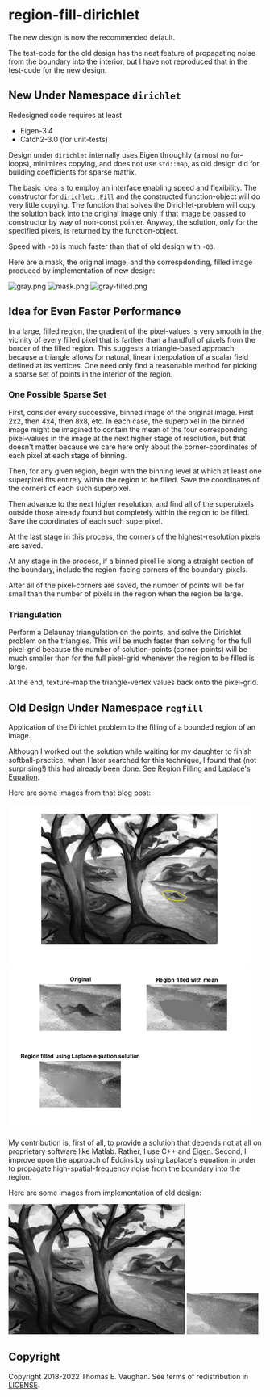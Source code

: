 # region-fill-dirichlet

The new design is now the recommended default.

The test-code for the old design has the neat
feature of propagating noise from the boundary
into the interior, but I have not reproduced
that in the test-code for the new design.

## New Under Namespace `dirichlet`

Redesigned code requires at least

- Eigen-3.4
- Catch2-3.0 (for unit-tests)

Design under `dirichlet` internally uses Eigen
throughly (almost no for-loops), minimizes
copying, and does not use `std::map`, as old
design did for building coefficients for
sparse matrix.

The basic idea is to employ an interface
enabling speed and flexibility.  The constructor
for
[`dirichlet::Fill`](include/dirichlet/Fill.hpp)
and the constructed function-object will do very
little copying.  The function that solves the
Dirichlet-problem will copy the solution back
into the original image only if that image be
passed to constructor by way of non-const
pointer.  Anyway, the solution, only for the
specified pixels, is returned by the
function-object.

Speed with `-O3` is much faster than that of
old design with `-O3`.

Here are a mask, the original image, and the
correspdonding, filled image produced by
implementation of new design:

![gray.png](test/gray.png)
![mask.png](test/mask.png)
![gray-filled.png](test/gray-filled.png)

## Idea for Even Faster Performance

In a large, filled region, the gradient of the
pixel-values is very smooth in the vicinity of
every filled pixel that is farther than a
handfull of pixels from the border of the filled
region.  This suggests a triangle-based approach
because a triangle allows for natural, linear
interpolation of a scalar field defined at its
vertices.  One need only find a reasonable
method for picking a sparse set of points in the
interior of the region.

### One Possible Sparse Set

First, consider every successive, binned image
of the original image.  First 2x2, then 4x4,
then 8x8, etc.  In each case, the superpixel in
the binned image might be imagined to contain
the mean of the four corresponding pixel-values
in the image at the next higher stage of
resolution, but that doesn't matter because we
care here only about the corner-coordinates of
each pixel at each stage of binning.

Then, for any given region, begin with the
binning level at which at least one superpixel
fits entirely within the region to be filled.
Save the coordinates of the corners of each such
superpixel.

Then advance to the next higher resolution, and
find all of the superpixels outside those
already found but completely within the region
to be filled.  Save the coordinates of each such
superpixel.

At the last stage in this process, the corners
of the highest-resolution pixels are saved.

At any stage in the process, if a binned pixel
lie along a straight section of the boundary,
include the region-facing corners of the
boundary-pixels.

After all of the pixel-corners are saved, the
number of points will be far small than the
number of pixels in the region when the region
be large.

### Triangulation

Perform a Delaunay triangulation on the points,
and solve the Dirichlet problem on the
triangles.  This will be much faster than
solving for the full pixel-grid because the
number of solution-points (corner-points) will
be much smaller than for the full pixel-grid
whenever the region to be filled is large.

At the end, texture-map the triangle-vertex
values back onto the pixel-grid.

## Old Design Under Namespace `regfill`

Application of the Dirichlet problem to the
filling of a bounded region of an image.

Although I worked out the solution while waiting
for my daughter to finish softball-practice,
when I later searched for this technique, I
found that (not surprising!) this had already
been done.  See [Region Filling and Laplace's
Equation](https://blogs.mathworks.com/steve/2015/06/17/region-filling-and-laplaces-equation/).

Here are some images from that blog post:

![exploring_regionfill_01.png](old/exploring_regionfill_01.png)
![exploring_regionfill_12.png](old/exploring_regionfill_12.png)

My contribution is, first of all, to provide a
solution that depends not at all on proprietary
software like Matlab.  Rather, I use C++ and
[Eigen](http://eigen.tuxfamily.org/index.php?title=Main_Page).
Second, I improve upon the approach of Eddins by
using Laplace's equation in order to propagate
high-spatial-frequency noise from the boundary
into the region.

Here are some images from implementation of old
design:

![trees-mod3.png](old/trees-mod3.png)
![trees-mod3-cut.png](old/trees-mod3-cut.png)

## Copyright

Copyright 2018-2022 Thomas E. Vaughan.  See
terms of redistribution in [LICENSE](LICENSE).

<!--
Narrow textwidth allows editing of file in
cell-phone's browser.

vim: set tw=48:
-->
